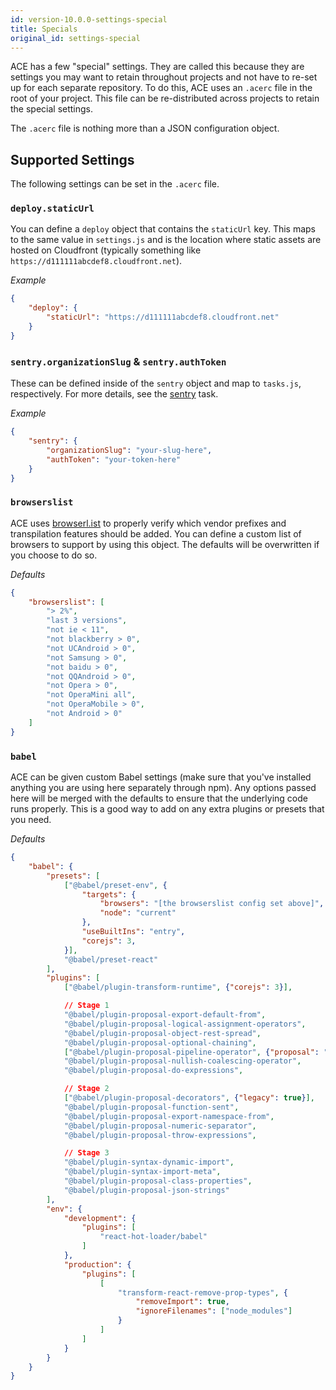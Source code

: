 ```yaml
---
id: version-10.0.0-settings-special
title: Specials
original_id: settings-special
---
```


ACE has a few "special" settings. They are called this because they are settings you may want to retain throughout projects and not have to re-set up for each separate repository. To do this, ACE uses an `.acerc` file in the root of your project. This file can be re-distributed across projects to retain the special settings.

The `.acerc` file is nothing more than a JSON configuration object.

## Supported Settings
The following settings can be set in the `.acerc` file.

### `deploy.staticUrl`
You can define a `deploy` object that contains the `staticUrl` key. This maps to the same value in `settings.js` and is the location where static assets are hosted on Cloudfront (typically something like `https://d111111abcdef8.cloudfront.net`).

*Example*
```json
{
    "deploy": {
        "staticUrl": "https://d111111abcdef8.cloudfront.net"
    }
}
```

### `sentry.organizationSlug` & `sentry.authToken`
These can be defined inside of the `sentry` object and map to `tasks.js`, respectively. For more details, see the [sentry](tasks-other#sentry-production) task.

*Example*
```json
{
    "sentry": {
        "organizationSlug": "your-slug-here",
        "authToken": "your-token-here"
    }
}
```

### `browserslist`
ACE uses [browserl.ist](http://browserl.ist/) to properly verify which vendor prefixes and transpilation features should be added. You can define a custom list of browsers to support by using this object. The defaults will be overwritten if you choose to do so.

*Defaults*
```json
{
    "browserslist": [
        "> 2%",
        "last 3 versions",
        "not ie < 11",
        "not blackberry > 0",
        "not UCAndroid > 0",
        "not Samsung > 0",
        "not baidu > 0",
        "not QQAndroid > 0",
        "not Opera > 0",
        "not OperaMini all",
        "not OperaMobile > 0",
        "not Android > 0"
    ]
}
```

### `babel`
ACE can be given custom Babel settings (make sure that you've installed anything you are using here separately through npm). Any options passed here will be merged with the defaults to ensure that the underlying code runs properly. This is a good way to add on any extra plugins or presets that you need.

*Defaults*
```json
{
    "babel": {
        "presets": [
            ["@babel/preset-env", {
                "targets": {
                    "browsers": "[the browserslist config set above]",
                    "node": "current"
                },
                "useBuiltIns": "entry",
                "corejs": 3,
            }],
            "@babel/preset-react"
        ],
        "plugins": [
            ["@babel/plugin-transform-runtime", {"corejs": 3}],

            // Stage 1
            "@babel/plugin-proposal-export-default-from",
            "@babel/plugin-proposal-logical-assignment-operators",
            "@babel/plugin-proposal-object-rest-spread",
            "@babel/plugin-proposal-optional-chaining",
            ["@babel/plugin-proposal-pipeline-operator", {"proposal": "minimal"}],
            "@babel/plugin-proposal-nullish-coalescing-operator",
            "@babel/plugin-proposal-do-expressions",

            // Stage 2
            ["@babel/plugin-proposal-decorators", {"legacy": true}],
            "@babel/plugin-proposal-function-sent",
            "@babel/plugin-proposal-export-namespace-from",
            "@babel/plugin-proposal-numeric-separator",
            "@babel/plugin-proposal-throw-expressions",

            // Stage 3
            "@babel/plugin-syntax-dynamic-import",
            "@babel/plugin-syntax-import-meta",
            "@babel/plugin-proposal-class-properties",
            "@babel/plugin-proposal-json-strings"
        ],
        "env": {
            "development": {
                "plugins": [
                    "react-hot-loader/babel"
                ]
            },
            "production": {
                "plugins": [
                    [
                        "transform-react-remove-prop-types", {
                            "removeImport": true,
                            "ignoreFilenames": ["node_modules"]
                        }
                    ]
                ]
            }
        }
    }
}
```
